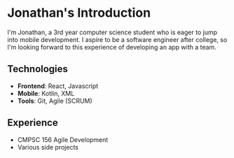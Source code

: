 # Jonathan's Introduction

I'm Jonathan, a 3rd year computer science student who is eager to jump into mobile development. I aspire to be a software engineer after college, so I'm looking forward to this experience of developing an app with a team.

## Technologies

- **Frontend**: React, Javascript
- **Mobile**: Kotlin, XML
- **Tools**: Git, Agile (SCRUM)

## Experience

- CMPSC 156 Agile Development
- Various side projects
